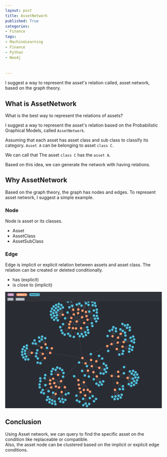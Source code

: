 ```yaml
---
layout: post
title: AssetNetwork
published: True
categories:
- Finance
tags:
- MachineLearning
- Finance
- Python
- Neo4j


---
```


I suggest a way to represent the asset's relation called, asset network, based on the graph theory.



<!--more-->



## What is AssetNetwork

What is the best way to represent the relations of assets? 

I suggest a way to represent the asset's relation based on the Probabilistic Graphical Models, called `AssetNetwork`. 

Assuming that each asset has asset class and sub class to classify its category. `Asset A` can be belonging to asset `class C`. 

We can call that The asset `class C` has the `asset A`. 

Based on this idea, we can generate the network with having relations.



## Why AssetNetwork

Based on the graph theory, the graph has nodes and edges. To represent asset network, I suggest a simple example.


### Node

Node is asset or its classes.

- Asset
- AssetClass
- AssetSubClass



### Edge

Edge is implicit or explicit relation between assets and asset class. The relation can be created or deleted conditionally.

- has (explicit)
- is close to (implicit)



![asset-network](/assets/images/articles/LinchFin/asset-network.png)


## Conclusion

Using Asset network, we can query to find the specific asset on the condition like replaceable or compatible.  
Also, the asset node can be clustered based on the implicit or explicit edge conditions. 
